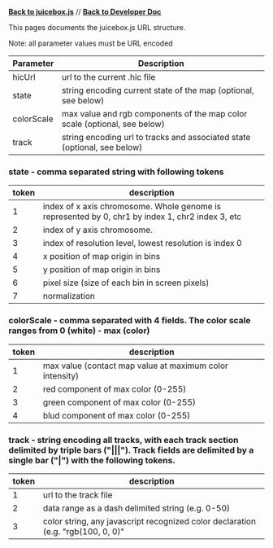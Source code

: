 [**Back to juicebox.js**](../) // [**Back to Developer Doc**](developers)  

This pages documents the juicebox.js URL structure.

Note:  all parameter values must be URL encoded

Parameter | Description
--------- | -----------
hicUrl  | url to the current .hic file 
state  | string encoding current state of the map  (optional, see below)  
colorScale | max value and rgb components of the map color scale   (optional, see below)
track | string encoding url to tracks and associated state (optional, see below)


### state - comma separated string with following tokens

token | description
----- | ----------
1  | index of x axis chromosome.  Whole genome is represented by 0,  chr1 by index 1, chr2 index 3, etc
2  | index of y axis chromosome.
3  | index of resolution level,  lowest resolution is index 0
4  | x position of map origin in bins
5  | y position of map origin in bins
6  | pixel size  (size of each bin in screen pixels)
7  | normalization 

### colorScale - comma separated with 4 fields.  The color scale ranges from 0 (white) - max (color)
token | description
----- | -----------
1 | max value (contact map value at maximum color intensity)
2 | red component of max color (0-255)
3 | green component of max color (0-255)
4 | blud component of max color (0-255)

### track -  string encoding all tracks, with each track section delimited by triple bars ("|||").  Track fields are delimited by a single bar ("|") with the following tokens.

token | description
----- | --------
1  | url to the track file
2  | data range as a dash delimited string  (e.g. 0-50)
3  | color string, any javascript recognized color declaration (e.g.  "rgb(100, 0, 0)"
